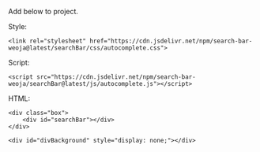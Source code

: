 Add below to project.

Style: 

    <link rel="stylesheet" href="https://cdn.jsdelivr.net/npm/search-bar-weoja@latest/searchBar/css/autocomplete.css">

Script:
    
    <script src="https://cdn.jsdelivr.net/npm/search-bar-weoja/searchBar@latest/js/autocomplete.js"></script>

HTML:

    <div class="box">
        <div id="searchBar"></div>
    </div>
    
    <div id="divBackground" style="display: none;"></div>
